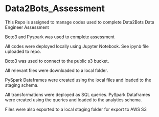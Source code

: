 # Data2Bots_Assessment
This Repo is assigned to manage codes used to complete Data2Bots Data Engineer Assessment

Boto3 and Pyspark was used to complete assessment

All codes were deployed locally using Jupyter Notebook. See ipynb file uploaded to repo.

Boto3 was used to connect to the public s3 bucket.

All relevant files were downloaded to a local folder.

PySpark Dataframes were created using the local files and loaded to the staging schema.

All transformations were deployed as SQL queries. PySpark Dataframes were created using the queries and loaded to the analytics schema.

Files were also exported to a local staging folder for export to AWS S3



